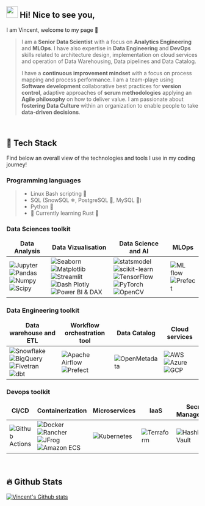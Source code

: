 ## <img src="https://emojis.slackmojis.com/emojis/images/1531849430/4246/blob-sunglasses.gif?1531849430" width="30"/> Hi! Nice to see you,

I am Vincent, welcome to my page 👋 
> I am a **Senior Data Scientist** with a focus on **Analytics Engineering** and **MLOps**. I have also expertise in **Data Engineering** and **DevOps** skills related to architecture design, implementation on cloud services and operation of Data Warehousing, Data pipelines and Data Catalog.
> 
>I have a **continuous improvement mindset** with a focus on process mapping and process performance. I am a team-playe using **Software development** collaborative best practices for **version control**, adaptive approaches of **scrum methodologies** applying an **Agile philosophy** on how to deliver value.
I am passionate about **fostering Data Culture** within an organization to enable people to take **data-driven decisions**.

<br>

##  🤖 Tech Stack 
Find below an overall view of the technologies and tools I use in my coding journey!

<!-- TECH STACK LIST - START --> 
<!--
[<img src="https://github.com/devicons/devicon/blob/master/icons/linux/linux-original.svg" title="Linux" alt="Linux" width="40" height ="40"/>][Linux]&nbsp;
[<img src="https://github.com/devicons/devicon/blob/master/icons/python/python-original.svg" title="Python" alt="Python" width="40" height ="40"/>][Python]&nbsp;
[<img src="https://github.com/devicons/devicon/blob/master/icons/rust/rust-plain.svg" title="Rust" alt="Rust" width="40" height ="40"/>][Rust]&nbsp;
[<img src="https://github.com/devicons/devicon/blob/master/icons/postgresql/postgresql-original.svg" title="PostgreSQL" alt="PostgreSQL" width="40" height ="40"/>][PostgreSQL]&nbsp;
[<img src="https://github.com/devicons/devicon/blob/master/icons/mysql/mysql-original-wordmark.svg" title="MySQL"  alt="MySQL" width="40" height="40"/>][MySQL]&nbsp;
[<img src="https://www.vectorlogo.zone/logos/sqlite/sqlite-icon.svg" title="SQLite"  alt="SQLite" width="40" height="40"/>][SQLite]&nbsp;
[<img src="https://github.com/devicons/devicon/blob/master/icons/jupyter/jupyter-original-wordmark.svg" title="Jupyter" alt="Jupyter" width="40" height ="40"/>][Jupyter]&nbsp;
[<img src="https://github.com/devicons/devicon/blob/master/icons/pandas/pandas-original.svg" title="Pandas" alt="Pandas" width="40" height ="40"/>][Pandas]&nbsp;
[<img src="https://github.com/devicons/devicon/blob/master/icons/numpy/numpy-original.svg" title="Numpy" alt="Numpy" width="40" height ="40"/>][Numpy]&nbsp;
[<img src="https://scipy.org/images/logo.svg" title="Scipy" alt="Scipy" width="40" height ="40"/>][Scipy]&nbsp;
<img src="https://github.com/devicons/devicon/blob/master/icons/opencv/opencv-original.svg" title="OpenCV" alt="OpenCV" width="40" height ="40"/>&nbsp;
[<img src="https://www.vectorlogo.zone/logos/snowflake/snowflake-icon.svg" title="Snowflake" alt="Snowflake" width="40" height ="40"/>][Snowflake]&nbsp;
<img src="https://github.com/devicons/devicon/blob/master/icons/azure/azure-original.svg" title="Azure" alt="Azure" width="40" height ="40"/>&nbsp;
<img src="https://www.vectorlogo.zone/logos/amazon_aws/amazon_aws-icon.svg" title="AWS" alt="AWS" width="40" height="40"/>&nbsp;
<img src="https://www.vectorlogo.zone/logos/rancher/rancher-icon.svg" title="Rancher"  alt="Rancher" width="40" height="40"/>
-->
<!-- TECH STACK LIST - END--> 

### Programming languages
> - Linux Bash scripting 🐧  
> - SQL (SnowSQL ❄, PostgreSQL 🐘, MySQL 🐬)  
> - Python 🐍  
> - 🌱 Currently learning Rust 🦀  

### Data Sciences toolkit

<table>
  <thead align="center">
    <tr border: none;>
      <td><b>Data Analysis</b></td>
      <td><b>Data Vizualisation</b></td>
      <td><b>Data Science and AI</b></td>
      <td><b>MLOps</b></td>
    </tr>
  </thead>
  <tbody>
    <tr>
      <td>
        <img alt="Jupyter" src="https://img.shields.io/badge/-Jupyter-F37626?style=flat-square&logo=jupyter&logoColor=white" />
        <img alt="Pandas" src="https://img.shields.io/badge/-Pandas-150458?style=flat-square&logo=pandas&logoColor=white" />
        <img alt="Numpy" src="https://img.shields.io/badge/-Numpy-013243?style=flat-square&logo=numpy&logoColor=white" />
        <img alt="Scipy" src="https://img.shields.io/badge/-Scipy-8CAAE6?style=flat-square&logo=scipy&logoColor=white" />
      </td>
      <td>
        <img alt="Seaborn" src="https://img.shields.io/badge/-Seaborn-6BA1AE?style=flat-square&logo=python&logoColor=white" />
        <img alt="Matplotlib" src="https://img.shields.io/badge/-matplotlib-11557C?style=flat-square&logo=python&logoColor=white" />
        <img alt="Streamlit" src="https://img.shields.io/badge/-Streamlit-FF4B4B?style=flat-square&logo=streamlit&logoColor=white" />
        <img alt="Dash Plotly" src="https://img.shields.io/badge/-Dash_Plotly-3F4F75?style=flat-square&logo=plotly&logoColor=white" />
        <img alt="Power BI & DAX" src="https://img.shields.io/badge/-Power_BI_&_DAX-F2C811?style=flat-square&logo=powerbi&logoColor=black" />
      </td>
      <td>
        <img alt="statsmodel" src="https://img.shields.io/badge/-statsmodel-4051B5?style=flat-square&logo=python&logoColor=white" />
        <img alt="scikit-learn" src="https://img.shields.io/badge/-scikit--learn-F7931E?style=flat-square&logo=scikitlearn&logoColor=white" />
        <img alt="TensorFlow" src="https://img.shields.io/badge/TensorFlow-FF6F00?style=flat-square&logo=TensorFlow&logoColor=white" />
        <img alt="PyTorch" src="https://img.shields.io/badge/PyTorch-EE4C2C?style=flat-square&logo=pytorch&logoColor=white" />
        <img alt="OpenCV" src="https://img.shields.io/badge/OpenCV-5C3EE8?style=flat-square&logo=OpenCV&logoColor=white" />
      </td>
      <td>
        <img alt="ML flow" src="https://img.shields.io/badge/-MLflow-0194E2?style=flat-square&logo=mlflow&logoColor=white" />
        <img alt="Prefect" src="https://img.shields.io/badge/-Prefect-024DFD?style=flat-square&logo=prefect&logoColor=white" />
      </td>
    </tr>
  </tbody>
</table>


<!-- MARKDOWN EQUIVALENT
|Data Analysis |Data Vizualisation|Data Science and AI|MLOps|
|-|-|-|-|
|<img alt="Jupyter" src="https://img.shields.io/badge/-Jupyter-F37626?style=flat-square&logo=jupyter&logoColor=white" /> <img alt="Pandas" src="https://img.shields.io/badge/-Pandas-150458?style=flat-square&logo=pandas&logoColor=white" /> <img alt="Numpy" src="https://img.shields.io/badge/-Numpy-013243?style=flat-square&logo=numpy&logoColor=white" /> <img alt="Scipy" src="https://img.shields.io/badge/-Scipy-8CAAE6?style=flat-square&logo=scipy&logoColor=white" /> |Seaborn, Matplotlib, <img alt="Dash Plotly" src="https://img.shields.io/badge/-Dash_Plotly-3F4F75?style=flat-square&logo=plotly&logoColor=white" /> <img alt="Power BI & DAX" src="https://img.shields.io/badge/-Power_BI_&_DAX-F2C811?style=flat-square&logo=powerbi&logoColor=black" />|Statsmodels, <img alt="scikit-learn" src="https://img.shields.io/badge/-scikit--learn-F7931E?style=flat-square&logo=scikitlearn&logoColor=white" /> <img alt="TensorFlow" src="https://img.shields.io/badge/TensorFlow-FF6F00?style=flat-square&logo=TensorFlow&logoColor=white" /> <img alt="PyTorch" src="https://img.shields.io/badge/PyTorch-EE4C2C?style=flat-square&logo=pytorch&logoColor=white" /> <img alt="OpenCV" src="https://img.shields.io/badge/OpenCV-5C3EE8?style=flat-square&logo=OpenCV&logoColor=white" />|<img alt="ML flow" src="https://img.shields.io/badge/-MLflow-0194E2?style=flat-square&logo=mlflow&logoColor=white" /><img alt="Prefect" src="https://img.shields.io/badge/-Prefect-024DFD?style=flat-square&logo=prefect&logoColor=white" />|
-->

### Data Engineering toolkit

<table>
  <thead align="center">
    <tr border: none;>
      <td><b>Data warehouse and ETL</b></td>
      <td><b>Workflow orchestration tool</b></td>
      <td><b>Data Catalog</b></td>
      <td><b>Cloud services</b></td>
    </tr>
  </thead>
  <tbody>
    <tr>
      <td>
        <img alt="Snowflake" src="https://img.shields.io/badge/-Snowflake-29B5E8?style=flat-square&logo=snowflake&logoColor=white" />
        <img alt="BigQuery" src="https://img.shields.io/badge/-BigQuery-4285F4?style=flat-square&logo=googlecloud&logoColor=white" />
        <img alt="Fivetran" src="https://img.shields.io/badge/-Fivetran-007FFF?style=flat-square" />
        <img alt="dbt" src="https://img.shields.io/badge/dbt-FF694B?style=flat-square&logo=dbt&logoColor=white" />
      </td>
      <td>
        <img alt="Apache Airflow" src="https://img.shields.io/badge/-Apache_Airflow-017CEE?style=flat-square&logo=apacheairflow&logoColor=white" />
        <img alt="Prefect" src="https://img.shields.io/badge/-Prefect-024DFD?style=flat-square&logo=prefect&logoColor=white" />
      </td>
      <td>
        <img alt="OpenMetadata" src="https://img.shields.io/badge/-OpenMetadata-7147E8?style=flat-square" />
      </td>
      <td>
        <img alt="AWS" src="https://img.shields.io/badge/-AWS-232F3E?style=flat-square&logo=amazonaws&logoColor=white" />
        <img alt="Azure" src="https://img.shields.io/badge/-Azure-0078D4?style=flat-square&logo=microsoftazure&logoColor=white" />
        <img alt="GCP" src="https://img.shields.io/badge/-GCP-4285F4?style=flat-square&logo=googlecloud&logoColor=white" />
      </td>
    </tr>
  </tbody>
</table>

<!-- MARKDOWN EQUIVALENT
|Data warehouse and ETL|Workflow orchestration tool|Data Catalog|Cloud services|
|-|-|-|-|
|Snowflake, Big Query, Fivetran, DBT|Apache Airflow, Prefect|OpenMedatada|AWS, Microsof Azure AD, GCP|
-->

### Devops toolkit
<table>
  <thead align="center">
    <tr border: none;>
      <td><b>CI/CD</b></td>
      <td><b>Containerization</b></td>
      <td><b>Microservices</b></td>
      <td><b>IaaS</b></td>
      <td><b>Secret Management</b></td>
    </tr>
  </thead>
  <tbody>
    <tr>
      <td>
        <img alt="Github Actions" src="https://img.shields.io/badge/-Github_Actions-2088FF?style=flat-square&logo=githubactions&logoColor=white" />
      </td>
      <td>
        <img alt="Docker" src="https://img.shields.io/badge/-Docker-2496ED?style=flat-square&logo=docker&logoColor=white" />
        <img alt="Rancher" src="https://img.shields.io/badge/-Rancher-0075A8?style=flat-square&logo=rancher&logoColor=white" />
        <img alt="JFrog" src="https://img.shields.io/badge/-JFrog-41BF47?style=flat-square&logo=jfrog&logoColor=white" />
        <img alt="Amazon ECS" src="https://img.shields.io/badge/-Amazon_ECS-FF9900?style=flat-square&logo=amazonecs&logoColor=white" />
      </td>
      <td>
        <img alt="Kubernetes" src="https://img.shields.io/badge/-Kubernetes-326CE5?style=flat-square&logo=kubernetes&logoColor=white" />
      </td>
      <td>
        <img alt="Terraform" src="https://img.shields.io/badge/-Terraform-844FBA?style=flat-square&logo=terraform&logoColor=white" />
      </td>
      <td>
        <img alt="HashiCorp Vault" src="https://img.shields.io/badge/-HashiCorp_Vault-FFEC6E?style=flat-square&logo=vault&logoColor=black" />
      </td>
    </tr>
  </tbody>
</table>


<!-- MARKDOWN EQUIVALENT
|CI/CD|Containerization|Microservices|
|-|-|-|
| Github Actions|Docker, Rancher, Jfrog Artifactory, ECR|Kubernetes, EFK |
-->

<br>

## 🔥 Github Stats
<a href="https://github.com/anuraghazra/github-readme-stats"><img align="center" src="https://github-readme-stats-pi-one-51.vercel.app/api?username=slokem&count_private=true&hide=issues&hide_title=true&show_icons=true&locale=en&theme=buefy&hide_border=true" alt="Vincent's Github stats" /></a>

<!-- card for language usage
<a href="https://github.com/anuraghazra/github-readme-stats"><img align="center" src="https://github-readme-stats-pi-one-51.vercel.app/api/top-langs?username=slokem&&count_private=true&show_icons=true&layout=compact&theme=buefy&hide_title=true&hide_border=true&langs_count=6" alt="Most used languages" /></a> |
-->


<!-- IMAGES LOGO SVG LIST - START  -->
<!-- Stock of images
<div>
  <img src="https://github.com/devicons/devicon/blob/master/icons/java/java-original-wordmark.svg" title="Java" alt="Java" width="40" height="40"/>&nbsp;
  <img src="https://github.com/devicons/devicon/blob/master/icons/react/react-original-wordmark.svg" title="React" alt="React" width="40" height="40"/>&nbsp;
  <img src="https://github.com/devicons/devicon/blob/master/icons/spring/spring-original-wordmark.svg" title="Spring" alt="Spring" width="40" height="40"/>&nbsp;
  <img src="https://github.com/devicons/devicon/blob/master/icons/materialui/materialui-original.svg" title="Material UI" alt="Material UI" width="40" height="40"/>&nbsp;
  <img src="https://github.com/devicons/devicon/blob/master/icons/flutter/flutter-original.svg" title="Flutter" alt="Flutter" width="40" height="40"/>&nbsp;
  <img src="https://github.com/devicons/devicon/blob/master/icons/redux/redux-original.svg" title="Redux" alt="Redux " width="40" height="40"/>&nbsp;
  <img src="https://github.com/devicons/devicon/blob/master/icons/css3/css3-plain-wordmark.svg"  title="CSS3" alt="CSS" width="40" height="40"/>&nbsp;
  <img src="https://github.com/devicons/devicon/blob/master/icons/html5/html5-original.svg" title="HTML5" alt="HTML" width="40" height="40"/>&nbsp;
  <img src="https://github.com/devicons/devicon/blob/master/icons/javascript/javascript-original.svg" title="JavaScript" alt="JavaScript" width="40" height="40"/>&nbsp;
  <img src="https://github.com/devicons/devicon/blob/master/icons/firebase/firebase-plain-wordmark.svg" title="Firebase" alt="Firebase" width="40" height="40"/>&nbsp;
  <img src="https://github.com/devicons/devicon/blob/master/icons/gatsby/gatsby-original.svg" title="Gatsby"  alt="Gatsby" width="40" height="40"/>&nbsp;
  <img src="https://github.com/devicons/devicon/blob/master/icons/mysql/mysql-original-wordmark.svg" title="MySQL"  alt="MySQL" width="40" height="40"/>&nbsp;
  <img src="https://github.com/devicons/devicon/blob/master/icons/nodejs/nodejs-original-wordmark.svg" title="NodeJS" alt="NodeJS" width="40" height="40"/>&nbsp;
  <img src="https://www.vectorlogo.zone/logos/amazon_aws/amazon_aws-icon.svg" title="AWS" alt="AWS" width="40" height="40"/>&nbsp;
  <img src="https://github.com/devicons/devicon/blob/master/icons/git/git-original-wordmark.svg" title="Git" alt="Git" width="40" height="40"/>
</div>
-->
<!-- IMAGES LOGO SVG LIST - END  -->


<!-- SHIELD BADGE LIST - START  -->
<!-- using the website https://shields.io/badges/static-badge in combinaison with https://simpleicons.org/ -->
<!--
<img alt="Jupyter" src="https://img.shields.io/badge/-Jupyter-F37626?style=flat-square&logo=jupyter&logoColor=white" />
<img alt="Pandas" src="https://img.shields.io/badge/-Pandas-150458?style=flat-square&logo=pandas&logoColor=white" />
<img alt="Numpy" src="https://img.shields.io/badge/-Numpy-013243?style=flat-square&logo=numpy&logoColor=white" />
<img alt="Scipy" src="https://img.shields.io/badge/-Scipy-8CAAE6?style=flat-square&logo=scipy&logoColor=white" />

<img alt="Seaborn" src="https://img.shields.io/badge/-Seaborn-6BA1AE?style=flat-square&logo=python&logoColor=white" />
<img alt="Matplotlib" src="https://img.shields.io/badge/-matplotlib-11557C?style=flat-square&logo=python&logoColor=white" />
<img alt="Streamlit" src="https://img.shields.io/badge/-Streamlit-FF4B4B?style=flat-square&logo=streamlit&logoColor=white" />
<img alt="Dash Plotly" src="https://img.shields.io/badge/-Dash_Plotly-3F4F75?style=flat-square&logo=plotly&logoColor=white" />
<img alt="Power BI & DAX" src="https://img.shields.io/badge/-Power_BI_&_DAX-F2C811?style=flat-square&logo=powerbi&logoColor=black" />

<img alt="statsmodel" src="https://img.shields.io/badge/-statsmodel-4051B5?style=flat-square&logo=python&logoColor=white" />
<img alt="scikit-learn" src="https://img.shields.io/badge/-scikit--learn-F7931E?style=flat-square&logo=scikitlearn&logoColor=white" />
<img alt="TensorFlow" src="https://img.shields.io/badge/TensorFlow-FF6F00?style=flat-square&logo=TensorFlow&logoColor=white" />
<img alt="PyTorch" src="https://img.shields.io/badge/PyTorch-EE4C2C?style=flat-square&logo=pytorch&logoColor=white" />
<img alt="OpenCV" src="https://img.shields.io/badge/OpenCV-5C3EE8?style=flat-square&logo=OpenCV&logoColor=white" />

<img alt="ML flow" src="https://img.shields.io/badge/-MLflow-0194E2?style=flat-square&logo=mlflow&logoColor=white" />
<img alt="Prefect" src="https://img.shields.io/badge/-Prefect-024DFD?style=flat-square&logo=prefect&logoColor=white" />

<img alt="Snowflake" src="https://img.shields.io/badge/-Snowflake-29B5E8?style=flat-square&logo=snowflake&logoColor=white" />
<img alt="BigQuery" src="https://img.shields.io/badge/-BigQuery-4285F4?style=flat-square&logo=googlecloud&logoColor=white" />
<img alt="Fivetran" src="https://img.shields.io/badge/-Fivetran-007FFF?style=flat-square" />
<img alt="dbt" src="https://img.shields.io/badge/dbt-FF694B?style=flat-square&logo=dbt&logoColor=white" />

<img alt="Apache Airflow" src="https://img.shields.io/badge/-Apache_Airflow-017CEE?style=flat-square&logo=apacheairflow&logoColor=white" />
<img alt="Prefect" src="https://img.shields.io/badge/-Prefect-024DFD?style=flat-square&logo=prefect&logoColor=white" />

<img alt="OpenMetadata" src="https://img.shields.io/badge/-OpenMetadata-7147E8?style=flat-square" />

<img alt="Github Actions" src="https://img.shields.io/badge/-Github_Actions-2088FF?style=flat-square&logo=githubactions&logoColor=white" />

<img alt="Docker" src="https://img.shields.io/badge/-Docker-2496ED?style=flat-square&logo=docker&logoColor=white" />
<img alt="Rancher" src="https://img.shields.io/badge/-Rancher-0075A8?style=flat-square&logo=rancher&logoColor=white" />
<img alt="JFrog" src="https://img.shields.io/badge/-JFrog-41BF47?style=flat-square&logo=jfrog&logoColor=white" />
<img alt="Amazon ECS" src="https://img.shields.io/badge/-Amazon_ECS-FF9900?style=flat-square&logo=amazonecs&logoColor=white" />

<img alt="Kubernetes" src="https://img.shields.io/badge/-Kubernetes-326CE5?style=flat-square&logo=kubernetes&logoColor=white" />
-->

<!-- SHIELD BADGE LIST - END -->


<!-- WEBSITE LINK LIST - START -->

<!-- Programming languages -->
[Linux]: https://www.linux.org/
[Python]: https://www.python.org/
[Rust]: https://www.rust-lang.org/
[PostgreSQL]: https://www.postgresql.org/
[MySQL]: https://www.mysql.com/
[SQLite]:https://www.sqlite.org/index.html

<!-- Data Analysis -->
[Jupyter]: https://jupyter.org/
[Pandas]: https://pandas.pydata.org/
[Numpy]: https://numpy.org/
[Scipy]: https://scipy.org/

<!-- Data Vizualization -->
[Matplotlib]: https://matplotlib.org/
[Seaborn]: https://seaborn.pydata.org/
[Plotly]:
[PowerBI]: 




[Snowflake]: https://www.snowflake.com/en/
[Snowflake-logo]: https://www.vectorlogo.zone/logos/snowflake/snowflake-icon.svg



<!-- LINK LIST - END -->


<!-- Stock of tech stack 
### Data Analysis and Vizualisation
Jupyter, Pandas, Numpy, Scipy, Seaborn, Matplotlib, Dash Plotly, Power BI and DAX 
### Data Science and AI 
Statsmodels, Sklearn, Tensorflow, PyTorch, OpenCV,  
### MLOps
MLflow

## Data Engineering stack 
### Data warehouse and ETL
Snowflake, Big Query, Fivetran, DBT, 
### Workflow orchestration tool
Apache Airflow, Prefect
### Data Catalog
OpenMedatada
### Cloud services
AWS, Microsof Azure AD, GCP

## Devops stack
### CI/CD
Github Actions, Jenkins
### Containerization
Docker, Rancher, Jfrog Artifactory, ECR
### Microservices
Kubernetes, EFK
-->

<!--
**Slokem/Slokem** is a ✨ _special_ ✨ repository because its `README.md` (this file) appears on your GitHub profile.

Here are some ideas to get you started:

- 🔭 I’m currently working on ...
- 🌱 I’m currently learning ...
- 👯 I’m looking to collaborate on ...
- 🤔 I’m looking for help with ...
- 💬 Ask me about ...
- 📫 How to reach me: ...
- 😄 Pronouns: ...
- ⚡ Fun fact: ...
-->
